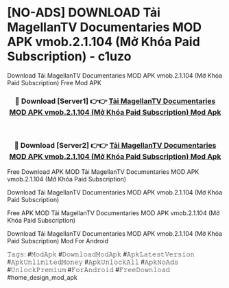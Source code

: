 # [NO-ADS] DOWNLOAD Tải MagellanTV Documentaries MOD APK vmob.2.1.104 (Mở Khóa Paid Subscription) - c1uzo
Download Tải MagellanTV Documentaries MOD APK vmob.2.1.104 (Mở Khóa Paid Subscription) Free Mod APK

<div align="center">
<h3>🔴 Download [Server1] 👉👉 <a href="https://apk-comot.site?title=Tải_MagellanTV_Documentaries_MOD_APK_vmob.2.1.104_(Mở_Khóa_Paid_Subscription)">Tải MagellanTV Documentaries MOD APK vmob.2.1.104 (Mở Khóa Paid Subscription) Mod Apk</a></h3><br>

<h3>🔴 Download [Server2] 👉👉 <a href="https://apk-comot.site?title=Tải_MagellanTV_Documentaries_MOD_APK_vmob.2.1.104_(Mở_Khóa_Paid_Subscription)">Tải MagellanTV Documentaries MOD APK vmob.2.1.104 (Mở Khóa Paid Subscription) Mod Apk</a></h3>
</div>


Free Download APK MOD Tải MagellanTV Documentaries MOD APK vmob.2.1.104 (Mở Khóa Paid Subscription)

Download Tải MagellanTV Documentaries MOD APK vmob.2.1.104 (Mở Khóa Paid Subscription) 

Free APK MOD Tải MagellanTV Documentaries MOD APK vmob.2.1.104 (Mở Khóa Paid Subscription) 

Download Tải MagellanTV Documentaries MOD APK vmob.2.1.104 (Mở Khóa Paid Subscription) Mod For Android

𝚃𝚊𝚐𝚜: #𝙼𝚘𝚍𝙰𝚙𝚔 #𝙳𝚘𝚠𝚗𝚕𝚘𝚊𝚍𝙼𝚘𝚍𝙰𝚙𝚔 #𝙰𝚙𝚔𝙻𝚊𝚝𝚎𝚜𝚝𝚅𝚎𝚛𝚜𝚒𝚘𝚗 #𝙰𝚙𝚔𝚄𝚗𝚕𝚒𝚖𝚒𝚝𝚎𝚍𝙼𝚘𝚗𝚎𝚢 #𝙰𝚙𝚔𝚄𝚗𝚕𝚘𝚌𝚔𝙰𝚕𝚕 #𝙰𝚙𝚔𝙽𝚘𝙰𝚍𝚜 #𝚄𝚗𝚕𝚘𝚌𝚔𝙿𝚛𝚎𝚖𝚒𝚞𝚖 #𝙵𝚘𝚛𝙰𝚗𝚍𝚛𝚘𝚒𝚍 #𝙵𝚛𝚎𝚎𝙳𝚘𝚠𝚗𝚕𝚘𝚊𝚍 #home_design_mod_apk